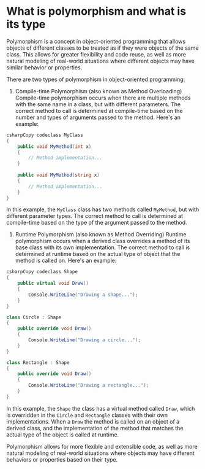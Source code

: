 # What is polymorphism and what is its type

Polymorphism is a concept in object-oriented programming that allows objects of different classes to be treated as if they were objects of the same class. This allows for greater flexibility and code reuse, as well as more natural modeling of real-world situations where different objects may have similar behavior or properties.

There are two types of polymorphism in object-oriented programming:

1. Compile-time Polymorphism (also known as Method Overloading) Compile-time polymorphism occurs when there are multiple methods with the same name in a class, but with different parameters. The correct method to call is determined at compile-time based on the number and types of arguments passed to the method. Here's an example:
    

```csharp
csharpCopy codeclass MyClass
{
    public void MyMethod(int x)
    {
        // Method implementation...
    }
    
    public void MyMethod(string x)
    {
        // Method implementation...
    }
}
```

In this example, the `MyClass` class has two methods called `MyMethod`, but with different parameter types. The correct method to call is determined at compile-time based on the type of the argument passed to the method.

1. Runtime Polymorphism (also known as Method Overriding) Runtime polymorphism occurs when a derived class overrides a method of its base class with its own implementation. The correct method to call is determined at runtime based on the actual type of object that the method is called on. Here's an example:
    

```csharp
csharpCopy codeclass Shape
{
    public virtual void Draw()
    {
        Console.WriteLine("Drawing a shape...");
    }
}

class Circle : Shape
{
    public override void Draw()
    {
        Console.WriteLine("Drawing a circle...");
    }
}

class Rectangle : Shape
{
    public override void Draw()
    {
        Console.WriteLine("Drawing a rectangle...");
    }
}
```

In this example, the `Shape` the class has a virtual method called `Draw`, which is overridden in the `Circle` and `Rectangle` classes with their own implementations. When a `Draw` the method is called on an object of a derived class, and the implementation of the method that matches the actual type of the object is called at runtime.

Polymorphism allows for more flexible and extensible code, as well as more natural modeling of real-world situations where objects may have different behaviors or properties based on their type.